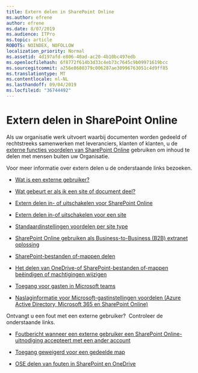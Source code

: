 ```yaml
---
title: Extern delen in SharePoint Online
ms.author: efrene
author: efrene
ms.date: 8/07/2019
ms.audience: ITPro
ms.topic: article
ROBOTS: NOINDEX, NOFOLLOW
localization_priority: Normal
ms.assetid: 4d197afd-e806-40ad-ac20-4b10bc497edb
ms.openlocfilehash: 6f8772f614b3d33c4eb73c7645c9b09971619bcc
ms.sourcegitcommit: a256e8680379c006287ae30996763051c4d9ff85
ms.translationtype: MT
ms.contentlocale: nl-NL
ms.lasthandoff: 09/04/2019
ms.locfileid: "36744492"
---
```

# <a name="external-sharing-in-sharepoint-online"></a>Extern delen in SharePoint Online

Als uw organisatie werk uitvoert waarbij documenten worden gedeeld of rechtstreeks samenwerken met leveranciers, klanten of klanten, u de [externe functies voordelen van SharePoint Online](https://docs.microsoft.com/sharepoint/external-sharing-overview) gebruiken om inhoud te delen met mensen buiten uw Organisatie.

Voor meer informatie over extern delen u de onderstaande links bezoeken.

- [Wat is een externe gebruiker?](https://docs.microsoft.com/sharepoint/external-sharing-overview#what-is-an-external-user)

- [Wat gebeurt er als ik een site of document deel?](https://docs.microsoft.com/sharepoint/external-sharing-overview#what-happens-when-i-share-a-site-or-document)


- [Extern delen in- of uitschakelen voor SharePoint Online](https://docs.microsoft.com/sharepoint/turn-external-sharing-on-or-off)

- [Extern delen in-of uitschakelen voor een site](https://docs.microsoft.com/sharepoint/change-external-sharing-site)

- [Standaardinstellingen voordelen per site type](https://docs.microsoft.com/Office365/Enterprise/microsoft-365-guest-settings#sharepoint-site-level)

- [SharePoint Online gebruiken als Business-to-Business (B2B) extranet oplossing](https://docs.microsoft.com/sharepoint/create-b2b-extranet)

- [SharePoint-bestanden of-mappen delen](https://support.office.com/article/share-sharepoint-files-or-folders-1fe37332-0f9a-4719-970e-d2578da4941c)

- [Het delen van OneDrive-of SharePoint-bestanden of-mappen beëindigen of machtigingen wijzigen](https://support.office.com/article/stop-sharing-onedrive-or-sharepoint-files-or-folders-or-change-permissions-0a36470f-d7fe-40a0-bd74-0ac6c1e13323)

- [Toegang voor gasten in Microsoft teams](https://docs.microsoft.com/MicrosoftTeams/guest-access)

- [Naslaginformatie voor Microsoft-gastinstellingen voordelen (Azure Active Directory, Microsoft 365 en SharePoint Online)](https://docs.microsoft.com/Office365/Enterprise/microsoft-365-guest-settings) 



Ontvangt u een fout met een externe gebruiker? &nbsp;Controleer de onderstaande links.

- [Foutbericht wanneer een externe gebruiker een SharePoint Online-uitnodiging accepteert met een ander account](https://docs.microsoft.com/sharepoint/support/sharing-and-permissions/error-when-external-user-accepts-an-invitation-by-using-another-account)

- [Toegang geweigerd voor een gedeelde map](https://docs.microsoft.com/sharepoint/support/sharing-and-permissions/cannot-access-shared-folder)

- [OSE delen van fouten in SharePoint en OneDrive](https://docs.microsoft.com/sharepoint/sharepoint-onedrive-error-message)

